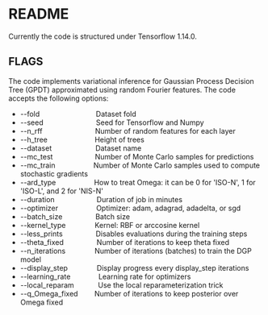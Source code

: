 # README

Currently the code is structured under Tensorflow 1.14.0.

## FLAGS

The code implements variational inference for Gaussian Process Decision Tree (GPDT) approximated using random Fourier features. The code accepts the following options:


* --fold                &emsp; &emsp; &emsp; &emsp; &emsp; &emsp; Dataset fold
* --seed                &emsp; &emsp; &emsp; &emsp; &emsp; &ensp; Seed for Tensorflow and Numpy
* --n_rff               &emsp; &emsp; &emsp; &emsp; &emsp; &ensp; Number of random features for each layer
* --h_tree              &emsp; &emsp; &emsp; &emsp; &emsp; Height of trees
* --dataset             &emsp; &emsp; &emsp; &emsp; &ensp; Dataset name
* --mc_test             &emsp; &emsp; &emsp; &emsp; &nbsp; Number of Monte Carlo samples for predictions
* --mc_train            &emsp; &emsp; &emsp; &emsp; Number of Monte Carlo samples used to compute stochastic gradients
* --ard_type            &emsp; &emsp; &emsp; &emsp; How to treat Omega: it can be 0 for 'ISO-N', 1 for 'ISO-L', and 2 for 'NIS-N'
* --duration            &emsp; &emsp; &emsp; &emsp; &nbsp; Duration of job in minutes
* --optimizer           &emsp; &emsp; &emsp; &emsp; Optimizer: adam, adagrad, adadelta, or sgd
* --batch_size          &emsp; &emsp; &emsp; &nbsp; Batch size
* --kernel_type         &emsp; &emsp; &emsp; Kernel: RBF or arccosine kernel
* --less_prints         &emsp; &emsp; &emsp; &nbsp; Disables evaluations during the training steps
* --theta_fixed         &emsp; &emsp; &emsp; &nbsp; Number of iterations to keep theta fixed
* --n_iterations        &emsp; &emsp; &emsp; Number of iterations (batches) to train the DGP model
* --display_step        &emsp; &emsp; &emsp; Display progress every display_step iterations
* --learning_rate       &emsp; &emsp; &nbsp; &nbsp; Learning rate for optimizers
* --local_reparam       &emsp; &emsp; &nbsp; Use the local reparameterization trick
* --q_Omega_fixed       &emsp; &ensp; Number of iterations to keep posterior over Omega fixed
